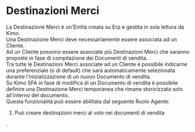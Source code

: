 # Destinazioni Merci

La Destinazione Merci è un'Entità creata su Erp e gestita in sola lettura da Kimo.  
Una Destinazione Merci deve necessariamente essere associata ad un Cliente.  
Ad un Cliente possono essere associate più Destinazioni Merci che saranno proposte in fase di compilazione dei Documenti di vendita.  
Tra tutte le Destinazioni Merci associate ad un Cliente è possibile indicarne una preferenziale \(o di default\) che sarà automaticamente selezionata durante l'inizializzazione di un nuovo Documento di vendita.  
Su Kimo SFA in fase di modifica di un Documento di vendita è possibile definire una Destinazione Merci temporanea che rimane storicizzata solo all'interno del documento.  
Questa funzionalità può essere abilitata dal seguente Ruolo Agente:

1. Può creare destinazioni merci al volo nei documenti di vendita

.